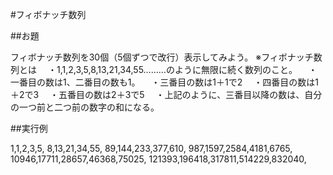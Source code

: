 #フィボナッチ数列

##お題

フィボナッチ数列を30個（5個ずつで改行）表示してみよう。
※フィボナッチ数列とは
　・1,1,2,3,5,8,13,21,34,55………のように無限に続く数列のこと。
　・一番目の数は1、二番目の数も1。
　・三番目の数は1＋1で2
　・四番目の数は1＋2で3
　・五番目の数は2＋3で5
　・上記のように、三番目以降の数は、自分の一つ前と二つ前の数字の和になる。

##実行例

1,1,2,3,5,
8,13,21,34,55,
89,144,233,377,610,
987,1597,2584,4181,6765,
10946,17711,28657,46368,75025,
121393,196418,317811,514229,832040,
